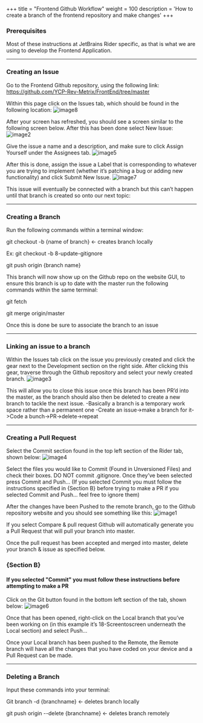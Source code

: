 +++
title = "Frontend Github Workflow"
weight = 100
description = 'How to create a branch of the frontend repository and make changes'
+++

### Prerequisites
Most of these instructions at JetBrains Rider specific, as that is what we are using to develop the Frontend Application.

---
### Creating an Issue
Go to the Frontend Github repository, using the following link: https://github.com/YCP-Rev-Metrix/FrontEnd/tree/master

Within this page click on the Issues tab, which should be found in the following location:
![image8](https://github.com/YCP-Rev-Metrix/Wiki/assets/98890475/bd1298f7-43fb-4e86-88fb-742914410626)


After your screen has refreshed, you should see a screen similar to the following screen below. After this has been done select New Issue:
![image2](https://github.com/YCP-Rev-Metrix/Wiki/assets/98890475/07347520-4d8b-4b86-8dd3-d88e3510d412)

Give the issue a name and a description, and make sure to click Assign Yourself under the Assignees tab. 
![image5](https://github.com/YCP-Rev-Metrix/Wiki/assets/98890475/5cd079d3-456f-4a4f-b7d9-fe74afaaca67)

After this is done, assign the issue a Label that is corresponding to whatever you are trying to implement (whether it’s patching a bug or adding new functionality) and click Submit New Issue.
![image7](https://github.com/YCP-Rev-Metrix/Wiki/assets/98890475/3fc83472-1372-4b30-9e89-ae8a41c0ce99)


This issue will eventually be connected with a branch but this can’t happen until that branch is created so onto our next topic:

---
### Creating a Branch
Run the following commands within a terminal window: 

git checkout -b {name of branch} <- creates branch locally

Ex: git checkout -b 8-update-gitignore 

git push origin {branch name} 

This branch will now show up on the Github repo on the website GUI, to ensure this branch is up to date with the master run the following commands within the same terminal:

git fetch

git merge origin/master

Once this is done be sure to associate the branch to an issue

---
### Linking an issue to a branch
Within the Issues tab click on the issue you previously created and click the gear next to the Development section on the right side. After clicking this gear, traverse through the Github repository and select your newly created branch.
![image3](https://github.com/YCP-Rev-Metrix/Wiki/assets/98890475/746df549-3e4b-4c84-9a7e-e6569254114c)


This will allow you to close this issue once this branch has been PR’d into the master, as the branch should also then be deleted to create a new branch to tackle the next issue.
-Basically a branch is a temporary work space rather than a permanent one
-Create an issue->make a branch for it->Code a bunch->PR->delete->repeat

---
### Creating a Pull Request

Select the Commit section found in the top left section of the Rider tab, shown below:
![image4](https://github.com/YCP-Rev-Metrix/Wiki/assets/98890475/b83306bd-f597-459a-9cc6-f26e5d4317f4)

Select the files you would like to Commit (Found in Unversioned Files) and check their boxes. DO NOT commit .gitignore. Once they’ve been selected press Commit and Push… (If you selected Commit you must follow the instructions specified in {Section B} before trying to make a PR if you selected Commit and Push… feel free to ignore them)

After the changes have been Pushed to the remote branch, go to the Github repository website and you should see something like this:
![image1](https://github.com/YCP-Rev-Metrix/Wiki/assets/98890475/8d9f54e6-4323-4d36-bef5-739dd437d683)

If you select Compare & pull request Github will automatically generate you a Pull Request that will pull your branch into master.

Once the pull request has been accepted and merged into master, delete your branch & issue as specified below.

### {Section B}
#### If you selected "Commit" you must follow these instructions before attempting to make a PR
Click on the Git button found in the bottom left section of the tab, shown below:
![image6](https://github.com/YCP-Rev-Metrix/Wiki/assets/98890475/14d4bc7d-b03e-4794-8bc9-d9ba4af3a02d)


Once that has been opened, right-click on the Local branch that you’ve been working on (in this example it’s 18-Screentoscreen underneath the Local section) and select Push… 

Once your Local branch has been pushed to the Remote, the Remote branch will have all the changes that you have coded on your device and a Pull Request can be made.

---
### Deleting a Branch
Input these commands into your terminal:

Git branch -d {branchname} <- deletes branch locally

git push origin --delete {branchname}  <- deletes branch remotely
